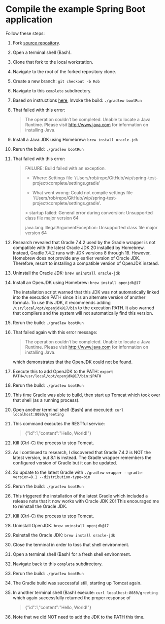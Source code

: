 # Compile the example Spring Boot application
Follow these steps:

1. Fork [source repository](https://github.com/mikee/spring-test-project).
1. Open a terminal shell (Bash).
1. Clone that fork to the local workstation.
1. Navigate to the root of the forked repository clone.
1. Create a new branch:  `git checkout -b Rob`
1. Navigate to this `complete` subdirectory.
1. Based on instructions [here](https://spring.io/guides/gs/spring-boot/),
   Invoke the build:  `./gradlew bootRun`
1. That failed with this error:

    > The operation couldn’t be completed. Unable to locate a Java Runtime.
    > Please visit http://www.java.com for information on installing Java.

1. Install a Java JDK using Homebrew:  `brew install oracle-jdk`
1. Rerun the build:  `./gradlew bootRun`
1. That failed with this error:

    > FAILURE: Build failed with an exception.
    >
    > * Where:
    > Settings file '/Users/rob/repo/GitHub/wip/spring-test-project/complete/settings.gradle'
    >
    > * What went wrong:
    > Could not compile settings file '/Users/rob/repo/GitHub/wip/spring-test-project/complete/settings.gradle'.
    >
    > \> startup failed:
    >   General error during conversion: Unsupported class file major version 64
    >
    >   java.lang.IllegalArgumentException: Unsupported class file major version 64

1. Research revealed that
   Gradle 7.4.2 used by the Gradle wrapper
   is not compatible with
   the latest Oracle JDK 20 installed by Homebrew.
   Instead, 
   Gradle 7.4.2 runs with
   JDK versions 8 through 19.
   However,
   Homebrew does not provide
   any earlier version of Oracle JDK.
   Therefore,
   resort to installing
   a compatible version of OpenJDK instead.
1. Uninstall the Oracle JDK:  `brew uninstall oracle-jdk`
1. Install an OpenJDK using Homebrew:  `brew install openjdk@17`

   The installation script
   warned that this JDK
   was not automatically linked into the execution PATH
   since it is an alternate version of another formula.
   To use this JDK, it recommends adding
   `/usr/local/opt/openjdk@17/bin`
   to the execution PATH.
   It also warned that compilers and the system will not automatically find this version.
1. Rerun the build:  `./gradlew bootRun`
1. That failed again with this error message:

    > The operation couldn’t be completed. Unable to locate a Java Runtime.
    > Please visit http://www.java.com for information on installing Java.

   which demonstrates that the OpenJDK could not be found.
1. Execute this to add OpenJDK to the PATH:
    `export PATH=/usr/local/opt/openjdk@17/bin:$PATH`
1. Rerun the build:  `./gradlew bootRun`
1. This time Gradle was able to build,
   then start up Tomcat
   which took over that shell (as a running process).
1. Open another terminal shell (Bash) and executed: `curl localhost:8080/greeting`
1. This command executes the RESTful service:

    > {"id":1,"content":"Hello, World!"}

1. Kill (Ctrl-C) the process to stop Tomcat.
1. As I continued to research,
   I discovered that
   Gradle 7.4.2 is NOT the latest version,
   but 8.1 is instead.
   The Gradle wrapper
   remembers the configured version of Gradle
   but it can be updated.
1. So update to the latest Gradle with
   `./gradlew wrapper --gradle-version=8.1 --distribution-type=bin`
1. Rerun the build:  `./gradlew bootRun`
1. This triggered the installation of the latest Gradle
   which included a release note
   that it now works with Oracle JDK 20!
   This encouraged me to reinstall the Oracle JDK.
1. Kill (Ctrl-C) the process to stop Tomcat.
1. Uninstall OpenJDK:  `brew uninstall openjdk@17`
1. Reinstall the Oracle JDK:  `brew install oracle-jdk`
1. Close the terminal in order to toss that shell environment.
1. Open a terminal shell (Bash) for a fresh shell environment.
1. Navigate back to this `complete` subdirectory.
1. Rerun the build:  `./gradlew bootRun`
1. The Gradle build was successful still, starting up Tomcat again.
1. In another terminal shell (Bash) execute: `curl localhost:8080/greeting`
   which again successfully returned the proper response of

    > {"id":1,"content":"Hello, World!"}

1. Note that we did NOT need to add the JDK to the PATH this time.

